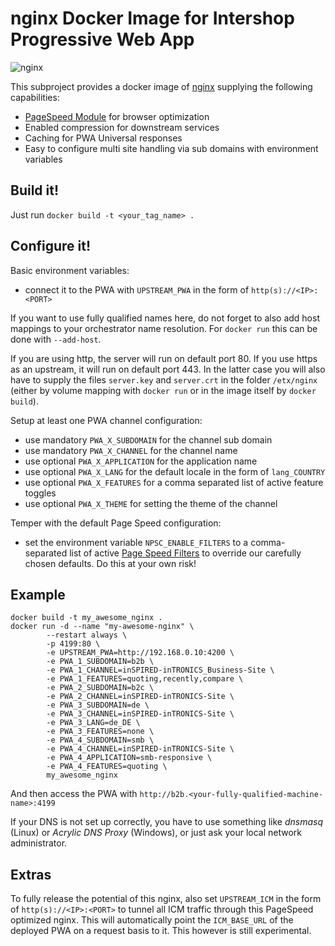 # nginx Docker Image for Intershop Progressive Web App

![nginx](https://www.nginx.com/wp-content/themes/nginx-new/assets/img/logo.svg)

This subproject provides a docker image of [nginx](https://www.nginx.com/) supplying the following capabilities:

- [PageSpeed Module](https://www.modpagespeed.com/) for browser optimization
- Enabled compression for downstream services
- Caching for PWA Universal responses
- Easy to configure multi site handling via sub domains with environment variables

## Build it!

Just run `docker build -t <your_tag_name> .`

## Configure it!

Basic environment variables:

- connect it to the PWA with `UPSTREAM_PWA` in the form of `http(s)://<IP>:<PORT>`

If you want to use fully qualified names here, do not forget to also add host mappings to your orchestrator name resolution. For `docker run` this can be done with `--add-host`.

If you are using http, the server will run on default port 80.
If you use https as an upstream, it will run on default port 443.
In the latter case you will also have to supply the files `server.key` and `server.crt` in the folder `/etx/nginx` (either by volume mapping with `docker run` or in the image itself by `docker build`).

Setup at least one PWA channel configuration:

- use mandatory `PWA_X_SUBDOMAIN` for the channel sub domain
- use mandatory `PWA_X_CHANNEL` for the channel name
- use optional `PWA_X_APPLICATION` for the application name
- use optional `PWA_X_LANG` for the default locale in the form of `lang_COUNTRY`
- use optional `PWA_X_FEATURES` for a comma separated list of active feature toggles
- use optional `PWA_X_THEME` for setting the theme of the channel

Temper with the default Page Speed configuration:

- set the environment variable `NPSC_ENABLE_FILTERS` to a comma-separated list of active [Page Speed Filters](https://www.modpagespeed.com/examples/) to override our carefully chosen defaults. Do this at your own risk!

## Example

```
docker build -t my_awesome_nginx .
docker run -d --name "my-awesome-nginx" \
        --restart always \
        -p 4199:80 \
        -e UPSTREAM_PWA=http://192.168.0.10:4200 \
        -e PWA_1_SUBDOMAIN=b2b \
        -e PWA_1_CHANNEL=inSPIRED-inTRONICS_Business-Site \
        -e PWA_1_FEATURES=quoting,recently,compare \
        -e PWA_2_SUBDOMAIN=b2c \
        -e PWA_2_CHANNEL=inSPIRED-inTRONICS-Site \
        -e PWA_3_SUBDOMAIN=de \
        -e PWA_3_CHANNEL=inSPIRED-inTRONICS-Site \
        -e PWA_3_LANG=de_DE \
        -e PWA_3_FEATURES=none \
        -e PWA_4_SUBDOMAIN=smb \
        -e PWA_4_CHANNEL=inSPIRED-inTRONICS-Site \
        -e PWA_4_APPLICATION=smb-responsive \
        -e PWA_4_FEATURES=quoting \
        my_awesome_nginx
```

And then access the PWA with `http://b2b.<your-fully-qualified-machine-name>:4199`

If your DNS is not set up correctly, you have to use something like _dnsmasq_ (Linux) or _Acrylic DNS Proxy_ (Windows), or just ask your local network administrator.

## Extras

To fully release the potential of this nginx, also set `UPSTREAM_ICM` in the form of `http(s)://<IP>:<PORT>` to tunnel all ICM traffic through this PageSpeed optimized nginx. This will automatically point the `ICM_BASE_URL` of the deployed PWA on a request basis to it. This however is still experimental.
